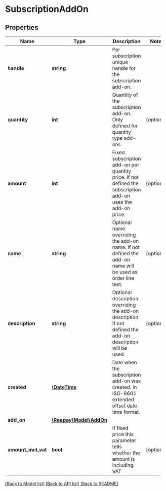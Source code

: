 # SubscriptionAddOn

## Properties
Name | Type | Description | Notes
------------ | ------------- | ------------- | -------------
**handle** | **string** | Per subscription unique handle for the subscription add-on. | 
**quantity** | **int** | Quantity of the subscription add-on. Only defined for quantity type add-ons | [optional] 
**amount** | **int** | Fixed subscription add-on per quantity price. If not defined the subscription add-on uses the add-on price. | [optional] 
**name** | **string** | Optional name overriding the add-on name. If not defined the add-on name will be used as order line text. | [optional] 
**description** | **string** | Optional description overriding the add-on description. If not defined the add-on description will be used. | [optional] 
**created** | [**\DateTime**](\DateTime.md) | Date when the subscription add-on was created. In ISO-8601 extended offset date-time format. | 
**add_on** | [**\Reepay\Model\AddOn**](AddOn.md) |  | 
**amount_incl_vat** | **bool** | If fixed price this parameter tells whether the amount is including VAT | [optional] 

[[Back to Model list]](../../README.md#documentation-for-models) [[Back to API list]](../../README.md#documentation-for-api-endpoints) [[Back to README]](../../README.md)

